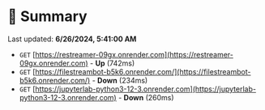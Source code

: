 # 📖 Summary
Last updated: **6/26/2024, 5:41:00 AM**

- `GET` [https://restreamer-09gx.onrender.com](https://restreamer-09gx.onrender.com) - **Up** (742ms)
- `GET` [https://filestreambot-b5k6.onrender.com/](https://filestreambot-b5k6.onrender.com/) - **Down** (234ms)
- `GET` [https://jupyterlab-python3-12-3.onrender.com](https://jupyterlab-python3-12-3.onrender.com) - **Down** (260ms)

